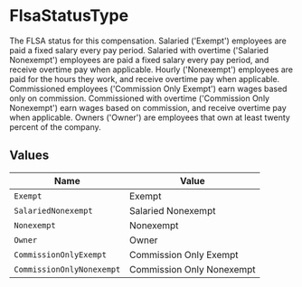 # FlsaStatusType

The FLSA status for this compensation. Salaried ('Exempt') employees are paid a fixed salary every pay period. Salaried with overtime ('Salaried Nonexempt') employees are paid a fixed salary every pay period, and receive overtime pay when applicable. Hourly ('Nonexempt') employees are paid for the hours they work, and receive overtime pay when applicable. Commissioned employees ('Commission Only Exempt') earn wages based only on commission. Commissioned with overtime ('Commission Only Nonexempt') earn wages based on commission, and receive overtime pay when applicable. Owners ('Owner') are employees that own at least twenty percent of the company. 


## Values

| Name                      | Value                     |
| ------------------------- | ------------------------- |
| `Exempt`                  | Exempt                    |
| `SalariedNonexempt`       | Salaried Nonexempt        |
| `Nonexempt`               | Nonexempt                 |
| `Owner`                   | Owner                     |
| `CommissionOnlyExempt`    | Commission Only Exempt    |
| `CommissionOnlyNonexempt` | Commission Only Nonexempt |